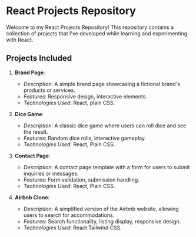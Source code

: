 # React Projects Repository

Welcome to my React Projects Repository! This repository contains a collection of projects that I've developed while learning and experimenting with React.

## Projects Included

1. **Brand Page**:

   - _Description_: A simple brand page showcasing a fictional brand's products or services.
   - _Features_: Responsive design, interactive elements.
   - _Technologies Used_: React, plain CSS.

2. **Dice Game**:

   - _Description_: A classic dice game where users can roll dice and see the result.
   - _Features_: Random dice rolls, interactive gameplay.
   - _Technologies Used_: React, Plain CSS.

3. **Contact Page**:

   - _Description_: A contact page template with a form for users to submit inquiries or messages.
   - _Features_: Form validation, submission handling.
   - _Technologies Used_: React, Plain CSS.

4. **Airbnb Clone**:
   - _Description_: A simplified version of the Airbnb website, allowing users to search for accommodations.
   - _Features_: Search functionality, listing display, responsive design.
   - _Technologies Used_: React Tailwind CSS.
